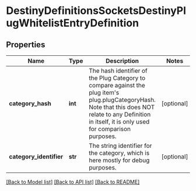 # DestinyDefinitionsSocketsDestinyPlugWhitelistEntryDefinition

## Properties
Name | Type | Description | Notes
------------ | ------------- | ------------- | -------------
**category_hash** | **int** | The hash identifier of the Plug Category to compare against the plug item&#39;s plug.plugCategoryHash.    Note that this does NOT relate to any Definition in itself, it is only used for comparison purposes. | [optional] 
**category_identifier** | **str** | The string identifier for the category, which is here mostly for debug purposes. | [optional] 

[[Back to Model list]](../README.md#documentation-for-models) [[Back to API list]](../README.md#documentation-for-api-endpoints) [[Back to README]](../README.md)



